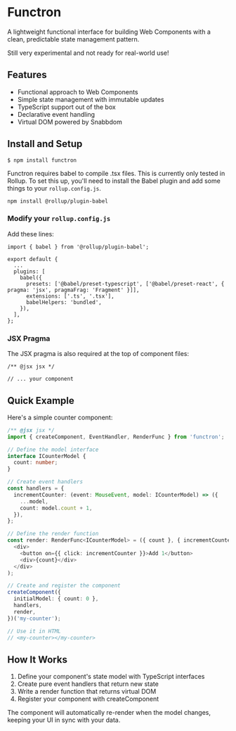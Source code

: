 # Functron

A lightweight functional interface for building Web Components with a clean, predictable state management pattern.

Still very experimental and not ready for real-world use!

## Features

- Functional approach to Web Components
- Simple state management with immutable updates
- TypeScript support out of the box
- Declarative event handling
- Virtual DOM powered by Snabbdom

## Install and Setup

```
$ npm install functron
```

Functron requires babel to compile .tsx files. This is currently only tested in Rollup. To set this up, you'll
need to install the Babel plugin and add some things to your `rollup.config.js`.

```
npm install @rollup/plugin-babel
```

### Modify your `rollup.config.js`

Add these lines:

```
import { babel } from '@rollup/plugin-babel';

export default {
  ...
  plugins: [
    babel({
      presets: ['@babel/preset-typescript', ['@babel/preset-react', { pragma: 'jsx', pragmaFrag: 'Fragment' }]],
      extensions: ['.ts', '.tsx'],
      babelHelpers: 'bundled',
    }),
  ],
};
```

### JSX Pragma

The JSX pragma is also required at the top of component files:

```
/** @jsx jsx */

// ... your component
```



## Quick Example

Here's a simple counter component:

```typescript
/** @jsx jsx */
import { createComponent, EventHandler, RenderFunc } from 'functron';

// Define the model interface
interface ICounterModel {
  count: number;
}

// Create event handlers
const handlers = {
  incrementCounter: (event: MouseEvent, model: ICounterModel) => ({
    ...model,
    count: model.count + 1,
  }),
};

// Define the render function
const render: RenderFunc<ICounterModel> = ({ count }, { incrementCounter }) => (
  <div>
    <button on={{ click: incrementCounter }}>Add 1</button>
    <div>{count}</div>
  </div>
);

// Create and register the component
createComponent({
  initialModel: { count: 0 },
  handlers,
  render,
})('my-counter');

// Use it in HTML
// <my-counter></my-counter>
```

## How It Works

1. Define your component's state model with TypeScript interfaces
1. Create pure event handlers that return new state
1. Write a render function that returns virtual DOM
1. Register your component with createComponent

The component will automatically re-render when the model changes, keeping your UI in sync with your data.
